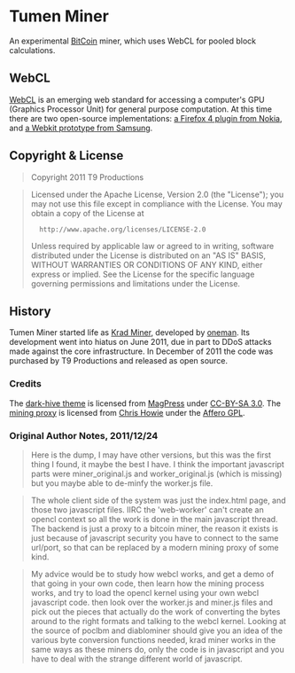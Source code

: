 # Tumen Miner #
An experimental [BitCoin](http://bitcoin.org/) miner, which uses WebCL for pooled block calculations.

## WebCL ##
[WebCL](http://www.khronos.org/webcl/) is an emerging web standard for accessing a computer's GPU (Graphics Processor Unit) for general purpose computation. At this time there are two open-source implementations: [a Firefox 4 plugin from Nokia](http://webcl.nokiaresearch.com/), and [a Webkit prototype from Samsung](http://code.google.com/p/webcl/).

## Copyright & License ##
> Copyright 2011 T9 Productions

>   Licensed under the Apache License, Version 2.0 (the "License");
>   you may not use this file except in compliance with the License.
>   You may obtain a copy of the License at
>
>       http://www.apache.org/licenses/LICENSE-2.0
>
>   Unless required by applicable law or agreed to in writing, software
>   distributed under the License is distributed on an "AS IS" BASIS,
>   WITHOUT WARRANTIES OR CONDITIONS OF ANY KIND, either express or implied.
>   See the License for the specific language governing permissions and
>   limitations under the License.

## History ##
Tumen Miner started life as [Krad Miner](https://en.bitcoin.it/wiki/Krad_Miner), developed by [oneman](https://github.com/oneman). Its development went into hiatus on June 2011, due in part to DDoS attacks made against the core infrastructure. In December of 2011 the code was purchased by T9 Productions and released as open source.

### Credits ###
The [dark-hive theme](http://www.magpress.com/wordpress-themes/darkhive.html) is licensed from [MagPress](http://www.magpress.com/) under [CC-BY-SA 3.0](http://creativecommons.org/licenses/by-sa/3.0/us/). The [mining proxy](https://github.com/cdhowie/Bitcoin-mining-proxy/) is licensed from [Chris Howie](http://www.chrishowie.com/) under the [Affero GPL](http://www.gnu.org/licenses/agpl.html).

### Original Author Notes, 2011/12/24 ###
> Here is the dump, I may have other versions, but this was the first thing I found, it maybe the best I have. I think the important javascript parts were miner_original.js and worker_original.js (which is missing) but you maybe able to de-minfy the worker.js file.

> The whole client side of the system was just the index.html page, and those two javascript files. IIRC the 'web-worker' can't create an opencl context so all the work is done in the main javascript thread. The backend is just a proxy to a bitcoin miner, the reason it exists is just because of javascript security you have to connect to the same url/port, so that can be replaced by a modern mining proxy of some kind. 

> My advice would be to study how webcl works, and get a demo of that going in your own code, then learn how the mining process works, and try to load the opencl kernel using your own webcl javascript code. then look over the worker.js and miner.js files and pick out the pieces that actually do the work of converting the bytes around to the right formats and talking to the webcl kernel. Looking at the source of poclbm and diablominer should give you an idea of the various byte conversion functions needed, krad miner works in the same ways as these miners do, only the code is in javascript and you have to deal with the strange different world of javascript.
